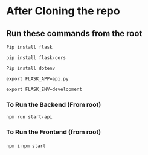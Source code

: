 # After Cloning the repo

## Run these commands from the root
```Pip install flask```

```pip install flask-cors```

```Pip install dotenv```

```export FLASK_APP=api.py```

```export FLASK_ENV=development```


### To Run the Backend (From root)
```npm run start-api```

### To Run the Frontend (from root)
```npm i```
```npm start```

